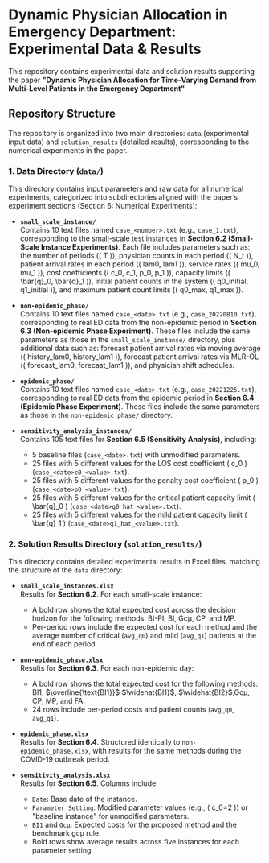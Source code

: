 # Dynamic Physician Allocation in Emergency Department: Experimental Data & Results  
This repository contains experimental data and solution results supporting the paper **"Dynamic Physician Allocation for Time-Varying Demand from Multi-Level Patients in the Emergency Department"** 
## Repository Structure  
The repository is organized into two main directories: `data` (experimental input data) and `solution_results` (detailed results), corresponding to the numerical experiments in the paper.  


### 1. Data Directory (`data/`)  
This directory contains input parameters and raw data for all numerical experiments, categorized into subdirectories aligned with the paper’s experiment sections (Section 6: Numerical Experiments):  

- **`small_scale_instance/`**  
  Contains 10 text files named `case_<number>.txt` (e.g., `case_1.txt`), corresponding to the small-scale test instances in **Section 6.2 (Small-Scale Instance Experiments)**. Each file includes parameters such as: the number of periods (\( T \)), physician counts in each period (\( N_t \)), patient arrival rates in each period (\( lam0, lam1 \)), service rates (\( mu_0, mu_1 \)), cost coefficients (\( c_0, c_1, p_0, p_1 \)), capacity limits (\( \bar{q}_0, \bar{q}_1 \)), initial patient counts in the system (\( q0_initial, q1_initial \)), and maximum patient count limits (\( q0_max, q1_max \)).  

- **`non-epidemic_phase/`**  
  Contains 10 text files named `case_<date>.txt` (e.g., `case_20220810.txt`), corresponding to real ED data from the non-epidemic period in **Section 6.3 (Non-epidemic Phase Experiment)**. These files include the same parameters as those in the `small_scale_instance/` directory, plus additional data such as: forecast patient arrival rates via moving average (\( history_lam0, history_lam1 \)), forecast patient arrival rates via MLR-OL (\( forecast_lam0, forecast_lam1 \)), and physician shift schedules.  

- **`epidemic_phase/`**  
  Contains 10 text files named `case_<date>.txt` (e.g., `case_20221225.txt`), corresponding to real ED data from the epidemic period in **Section 6.4 (Epidemic Phase Experiment)**. These files include the same parameters as those in the `non-epidemic_phase/` directory.  

- **`sensitivity_analysis_instances/`**  
  Contains 105 text files for **Section 6.5 (Sensitivity Analysis)**, including:  
  - 5 baseline files (`case_<date>.txt`) with unmodified parameters.  
  - 25 files with 5 different values for the LOS cost coefficient \( c_0 \) (`case_<date>c0_<value>.txt`).  
  - 25 files with 5 different values for the penalty cost coefficient \( p_0 \) (`case_<date>p0_<value>.txt`).  
  - 25 files with 5 different values for the critical patient capacity limit \( \bar{q}_0 \) (`case_<date>q0_hat_<value>.txt`).  
  - 25 files with 5 different values for the mild patient capacity limit \( \bar{q}_1 \) (`case_<date>q1_hat_<value>.txt`).  


### 2. Solution Results Directory (`solution_results/`)  
This directory contains detailed experimental results in Excel files, matching the structure of the `data` directory:  

- **`small_scale_instances.xlsx`**  
  Results for **Section 6.2**. For each small-scale instance:  
  - A bold row shows the total expected cost across the decision horizon for the following methods: BI-PI, BI, Gcμ, CP, and MP.  
  - Per-period rows include the expected cost for each method and the average number of critical (`avg_q0`) and mild (`avg_q1`) patients at the end of each period.  

- **`non-epidemic_phase.xlsx`**  
  Results for **Section 6.3**. For each non-epidemic day:  
  - A bold row shows the total expected cost for the following methods: BI1, $\overline{\text{BI1}}$ $\widehat{BI1}$, $\widehat{BI2}$,Gcμ, CP, MP, and FA.  
  - 24 rows include per-period costs and patient counts (`avg_q0`, `avg_q1`).  

- **`epidemic_phase.xlsx`**  
  Results for **Section 6.4**. Structured identically to `non-epidemic_phase.xlsx`, with results for the same methods during the COVID-19 outbreak period.  

- **`sensitivity_analysis.xlsx`**  
  Results for **Section 6.5**. Columns include:  
  - `Date`: Base date of the instance.  
  - `Parameter Setting`: Modified parameter values (e.g., \( c_0=2 \)) or "baseline instance" for unmodified parameters.  
  - `BI1` and `Gcμ`: Expected costs for the proposed method and the benchmark gcμ rule.  
  - Bold rows show average results across five instances for each parameter setting.
